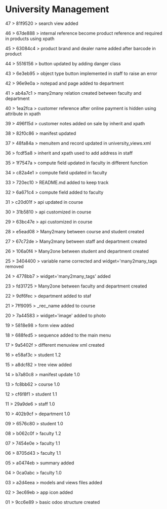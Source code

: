 # University Management

47 > 81f9520 > search view added

46 > 67de888 > internal reference become product reference and required in products using xpath

45 > 63084c4 > product brand and dealer name added after barcode in product

44 > 5516156 > button updated by adding danger class

43 > 6e3eb95 > object type button implemented in staff to raise an error

42 > 96e9e0a > notepad and page added to department

41 > ab4a7c1 > many2many relation created between faculty and department

40 > 1ea2fca > customer reference after online payment is hidden using attribute in xpath

39 > 496f15d > customer notes added on sale by inherit and xpath

38 > 82f0c86 > manifest updated

37 > 48fa84a > menuitem and record updated in university_views.xml

36 > fcdf5a8 > inherit and xpath used to add address in staff

35 > 1f7547a > compute field updated in faculty in different function

34 > c82a4e1 > compute field updated in faculty

33 > 720ec10 > README.md added to keep track

32 > 6a671c4 > compute field added to faculty

31 > c20d01f > api updated in course

30 > 31b5810 > api customized in course

29 > 63bc47e > api customized in course

28 > e5ead08 > Many2many between course and student created

27 > 67c72de > Many2many between staff and department created

26 > 106a0f4 > Many2one between student and department created

25 > 3404400 > variable name corrected and widget='many2many_tags removed

24 > 4778bb7 > widget='many2many_tags' added

23 > fd31725 > Many2one between faculty and department created

22 > 9df6fec > department added to staf

21 > 7ff9095 > _rec_name added to course

20 > 7a44583 > widget='image' added to photo

19 > 5818e98 > form view added

18 > 688fed5 > sequence added to the main menu

17 > 9a5402f > different menuview xml created

16 > e58af3c > student 1.2

15 > a8dcf82 > tree view added

14 > b7a80c8 > manifest update 1.0

13 > fc8bb62 > course 1.0

12 > cf6f8f1 > student 1.1

11 > 29a9de6 > staff 1.0

10 > 402b9cf > department 1.0

09 > 6576c80 > student 1.0

08 > b062c0f > faculty 1.2

07 > 7454e0e > faculty 1.1

06 > 8705d43 > faculty 1.1

05 > a0474eb > summary added

04 > 0ca0abc > faculty 1.0

03 > a2d4eea > models and views files added

02 > 3ec69eb > app icon added

01 > 9cc6e89 > basic odoo structure created
